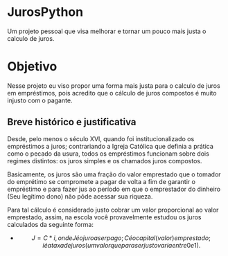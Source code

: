 # JurosPython
Um projeto pessoal que visa melhorar e tornar um pouco mais justa o calculo de juros.

# Objetivo
Nesse projeto eu viso propor uma forma mais justa para o calculo de juros em empréstimos, pois acredito que o cálculo de juros compostos é muito injusto com o pagante.
## Breve histórico e justificativa

Desde, pelo menos o século XVI, quando foi institucionalizado os empréstimos a juros; contrariando a Igreja Católica que definia a prática como o pecado da usura, todos os empréstimos funcionam sobre dois regimes distintos: os juros simples e os chamados juros compostos.

Basicamente, os juros são uma fração do valor emprestado que o tomador do emprétimo se compromete a pagar de volta 
a fim de garantir o empréstimo e para fazer jus ao período em que o emprestador do dinheiro (Seu legítimo dono) não pôde acessar sua 
riqueza.

Para tal cálculo é considerado justo cobrar um valor proporcional ao valor emprestado, assim, na escola você provavelmente estudou os 
juros calculados da seguinte forma:  
- $$J=C*i
, onde  
J é o juro a ser pago;  
C é o capital (valor) emprestado;  
i é a taxa de juros (um valor que para ser justo varia entre 0 e 1).
$$

